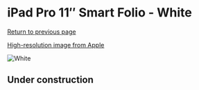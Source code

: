 # iPad Pro 11″ Smart Folio - White

[Return to previous page](/ipad_pro4)

[High-resolution image from Apple](https://store.storeimages.cdn-apple.com/8756/as-images.apple.com/is/MJMA3?wid=4500&hei=4500&fmt=png)

<div style="width: 512px"><img src="/almost_uncompressed/MJMA3.webp" alt="White"></div>

## Under construction
